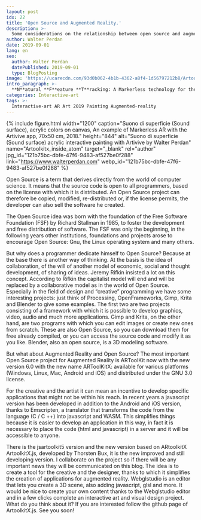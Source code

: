 ```yaml
---
layout: post
idx: 22
title: 'Open Source and Augmented Reality.'
description: >-
  Some considerations on the relationship between open source and augmented reality: The open source philosophy, and what open source resources exist for a creative in the field of augmented reality and interactive art.
author: Walter Perdan
date: 2019-09-01
lang: en
seo:
  author: Walter Perdan
  datePublished: 2019-09-01
  type: BlogPosting
image: 'https://ucarecdn.com/93d0b062-4b1b-4362-a8f4-1d56797212b8/Artoolkitx_inside_atom.webp'
intro_paragraph: >-
  **N**atural **F**eature **T**racking: A Markerless technology for the Augmented Reality.
categories: Interactive-art
tags: >-
  Interactive-art AR Art 2019 Painting Augmented-reality
---
```


{% include figure.html width="1200" caption="Suono di superficie (Sound surface), acrylic colors on canvas, An example of Markerless AR with the Artivive app, 70x50 cm, 2018." height="844" alt="Suono di superficie (Sound surface) acrylic interactive painting with Artivive by Walter Perdan" name="Artoolkitx_inside_atom" target="_blank" rel="author" jpg_id="121b75bc-dbfe-47f6-9483-af527be0f288" link="https://www.walterperdan.com" webp_id="121b75bc-dbfe-47f6-9483-af527be0f288" %}

Open Source is a term that derives directly from the world of computer science. It means that the source code is open to all programmers, based on the license with which it is distributed. An Open Source project can therefore be copied, modified, re-distributed or, if the license permits, the developer can also sell the software he created.

The Open Source idea was born with the foundation of the Free Software Foundation (FSF) by Richard Stallman in 1985, to foster the development and free distribution of software. The FSF was only the beginning, in the following years other institutions, foundations and projects arose to encourage Open Source: Gnu, the Linux operating system and many others.

But why does a programmer dedicate himself to Open Source? Because at the base there is another way of thinking. At the basis is the idea of ​​collaboration, of the will of another model of economic, social and thought development, of sharing of ideas. Jeremy Rifkin insisted a lot on this concept. According to Rifkin the capitalist model will end and will be replaced by a collaborative model as in the world of Open Source. Especially in the field of design and “creative” programming we have some interesting projects: just think of Processing, OpenFrameworks, Gimp, Krita and Blender to give some examples. The first two are two projects consisting of a framework with which it is possible to develop graphics, video, audio and much more applications. Gimp and Krita, on the other hand, are two programs with which you can edit images or create new ones from scratch. These are also Open Source, so you can download them for free already compiled, or you can access the source code and modify it as you like. Blender, also an open source, is a 3D modeling software.

But what about Augmented Reality and Open Source? The most important Open Source project for Augmented Reality is ARToolKit now with the new version 6.0 with the new name ARToolKitX: available for various platforms (Windows, Linux, Mac, Android and iOS) and distributed under the GNU 3.0 license.

For the creative and the artist it can mean an incentive to develop specific applications that might not be within his reach. In recent years a javascript version has been developed in addition to the Android and iOS version, thanks to Emscripten, a translator that transforms the code from the language (C / C ++) into javascript and WASM. This simplifies things because it is easier to develop an application in this way, in fact it is necessary to place the code (html and javascript) in a server and it will be accessible to anyone.

There is the jsartoolkit5 version and the new version based on ARtoolkitX ArtoolkitX.js, developed by Thorsten Bux, it is the new improved and still developing version. I collaborate on the project so if there will be any important news they will be communicated on this blog. The idea is to create a tool for the creative and the designer, thanks to which it simplifies the creation of applications for augmented reality. Webglstudio is an editor that lets you create a 3D scene, also adding javascript, glsl and more. It would be nice to create your own content thanks to the Webglstudio editor and in a few clicks complete an interactive art and visual design project. What do you think about it? If you are interested follow the github page of ArtoolkitX.js. See you soon!
